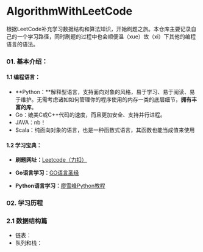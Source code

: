 # AlgorithmWithLeetCode
根据LeetCode补充学习数据结构和算法知识，开始刷题之旅。本仓库主要记录自己的一个学习路径，同时刷题的过程中也会顺便温（xue）故（xi）下其他的编程语言的语法。

### 01. 基本介绍：

#### 1.1 编程语言：

- **Python：**解释型语言，支持面向对象的风格，易于学习、易于阅读、易于维护。无需考虑诸如如何管理你的程序使用的内存一类的底层细节，**拥有丰富的库**。
- Go：媲美C或C++代码的速度，而且更加安全、支持并行进程。
- JAVA：nb！
- Scala：纯面向对象的语言，也是一种函数式语言，其函数也能当成值来使用

#### 1.2 学习宝典：

- **刷题网址：**[Leetcode（力扣）](https://leetcode-cn.com/)

- **Go语言学习：**[GO语言圣经](https://books.studygolang.com/gopl-zh/)
- **Python语言学习：**[廖雪峰Python教程](https://www.liaoxuefeng.com/wiki/1016959663602400/1016959735620448)

### 02. 学习历程

### 2.1 数据结构篇

- 链表：
- 队列和栈：